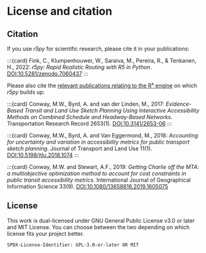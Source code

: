 # License and citation

## Citation

If you use *r5py* for scientific research, please cite it in your publications:

:::{card}
Fink, C., Klumpenhouwer, W., Saraiva, M., Pereira, R., &amp; Tenkanen,
H., 2022: *r5py: Rapid Realistic Routing with R5 in Python*.
[DOI:10.5281/zenodo.7060437](https://doi.org/10.5281/zenodo.7060437)
:::

Please also cite the [relevant publications relating to the R⁵
engine](https://github.com/conveyal/r5/#methodology) on which *r5py* builds up:

:::{card}
Conway, M.W., Byrd, A. and van der Linden, M., 2017: *Evidence-Based Transit
and Land Use Sketch Planning Using Interactive Accessibility Methods on
Combined Schedule and Headway-Based Networks*. Transportation Research Record
2653(1). [DOI:10.3141/2653-06](https://doi.org/10.3141/2653-06)
:::

:::{card}
Conway, M.W., Byrd, A. and Van Eggermond, M., 2018: *Accounting for uncertainty
and variation in accessibility metrics for public transport sketch planning*.
Journal of Transport and Land Use 11(1).
[DOI:10.5198/jtlu.2018.1074](https://doi.org/10.5198/jtlu.2018.1074)
:::

:::{card}
Conway, M.W. and Stewart, A.F., 2019: *Getting Charlie off the MTA: a
multiobjective optimization method to account for cost constraints in public
transit accessibility metrics*. International Journal of Geographical
Information Science 33(9).
[DOI:10.1080/13658816.2019.1605075](https://doi.org/10.1080/13658816.2019.1605075)


## License

This work is dual-licensed under GNU General Public License v3.0 or later and
MIT License.  You can choose between the two depending on which license fits
your project better.

`SPDX-License-Identifier: GPL-3.0-or-later OR MIT`
